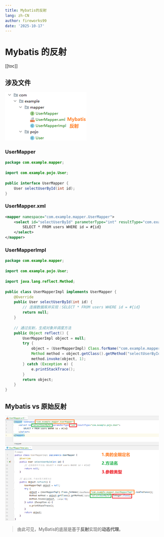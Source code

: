 ```yaml
---
title: Mybatis的反射
lang: zh-CN
author: fireworks99
date: '2025-10-17'
---
```


# Mybatis 的反射

[[toc]]



## 涉及文件

![Mybatis 反射](img/Mybatis_reflect.png)


### UserMapper

~~~java
package com.example.mapper;

import com.example.pojo.User;

public interface UserMapper {
    User selectUserById(int id);
}
~~~



### UserMapper.xml

~~~xml
<mapper namespace="com.example.mapper.UserMapper">
    <select id="selectUserById" parameterType="int" resultType="com.example.pojo.User">
        SELECT * FROM users WHERE id = #{id}
    </select>
</mapper>
~~~



### UserMapperImpl

~~~java
package com.example.mapper;

import com.example.pojo.User;

import java.lang.reflect.Method;

public class UserMapperImpl implements UserMapper {
    @Override
    public User selectUserById(int id) {
        // 连接数据库并实现：SELECT * FROM users WHERE id = #{id}
        return null;
    }

    // 通过反射，生成对象并调度方法
    public Object reflect() {
        UserMapperImpl object = null;
        try {
            object = (UserMapperImpl) Class.forName("com.example.mapper.UserMapperImpl").newInstance();
            Method method = object.getClass().getMethod("selectUserById", Integer.class);
            method.invoke(object, 1);
        } catch (Exception e) {
            e.printStackTrace();
        }
        return object;
    }
}
~~~



## Mybatis vs 原始反射

![Mybatis vs 反射](img/MybatisVSReflect.png)



> 由此可见，MyBatis的底层是基于**反射**实现的**动态代理**。